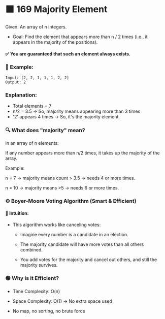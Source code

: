 # 🟩 169 Majority Element 

Given: An array of n integers.
- Goal:
 Find the element that appears more than n / 2 times (i.e., it appears in the majority of the positions).

#### ✅ You are guaranteed that such an element always exists.

### 📌 Example:

```text
Input: [2, 2, 1, 1, 1, 2, 2]
Output: 2
```

### Explanation:

- Total elements = 7
- n/2 = 3.5 → So, majority means appearing more than 3 times
- '2' appears 4 times → So, it's the majority element.

### 🔍 What does "majority" mean?

In an array of n elements:

If any number appears more than n/2 times, it takes up the majority of the array.

Example:

n = 7 → majority means count > 3.5 → needs 4 or more times.

n = 10 → majority means >5 → needs 6 or more times.

### ⚙️ Boyer-Moore Voting Algorithm (Smart & Efficient)

#### 🧠 Intuition:

- This algorithm works like canceling votes:

  - Imagine every number is a candidate in an election.

  - The majority candidate will have more votes than all others combined.

  - You add votes for the majority and cancel out others, and still the majority survives.


### 🟢 Why is it Efficient?

- Time Complexity: O(n)

- Space Complexity: O(1) → No extra space used

- No map, no sorting, no brute force

